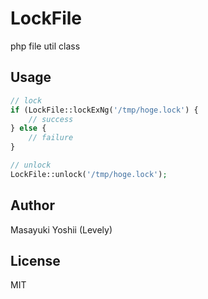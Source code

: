 # LockFile
php file util class

## Usage
```php
// lock
if (LockFile::lockExNg('/tmp/hoge.lock') {
    // success
} else {
    // failure
}

// unlock
LockFile::unlock('/tmp/hoge.lock');
```

## Author
Masayuki Yoshii (Levely)

## License
MIT
